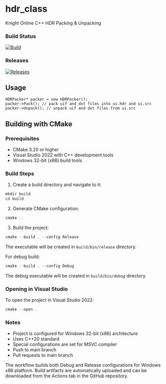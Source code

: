 # hdr_class
Knight Online C++ HDR Packing &amp; Unpacking

### Build Status
[![Build](https://github.com/seukaiwokeo/hdr_class/actions/workflows/build.yml/badge.svg)](https://github.com/seukaiwokeo/hdr_class/actions/workflows/build.yml)

### Releases
[![Releases](https://img.shields.io/github/v/release/seukaiwokeo/hdr_class)](https://github.com/seukaiwokeo/hdr_class/releases)


## Usage
	HDRPacker* packer = new HDRPacker();  
	packer->Pack(); // pack uif and dxt files into ui.hdr and ui.src  
	packer->Unpack(); // unpack uif and dxt files from ui.src

## Building with CMake

### Prerequisites
- CMake 3.20 or higher
- Visual Studio 2022 with C++ development tools
- Windows 32-bit (x86) build tools

### Build Steps

1. Create a build directory and navigate to it:
```powershell
mkdir build
cd build
```

2. Generate CMake configuration:
```powershell
cmake ..
```

3. Build the project:
```powershell
cmake --build . --config Release
```

The executable will be created in `build/bin/release` directory.

For debug build:
```powershell
cmake --build . --config Debug
```

The debug executable will be created in `build/bin/debug` directory.

### Opening in Visual Studio
To open the project in Visual Studio 2022:
```powershell
cmake --open .
```

### Notes
- Project is configured for Windows 32-bit (x86) architecture
- Uses C++20 standard
- Special configurations are set for MSVC compiler
- Push to main branch
- Pull requests to main branch

The workflow builds both Debug and Release configurations for Windows x86 platform. Build artifacts are automatically uploaded and can be downloaded from the Actions tab in the GitHub repository.
